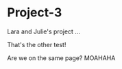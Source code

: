 # Project-3

Lara and Julie's project ...  

That's the other test!

Are we on the same page? MOAHAHA